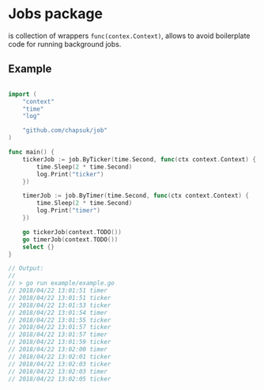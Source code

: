 # Jobs package

is collection of wrappers `func(contex.Context)`, allows to avoid boilerplate code for running background jobs.

## Example

```go

import (
    "context"
    "time"
    "log"

    "github.com/chapsuk/job"
)

func main() {
	tickerJob := job.ByTicker(time.Second, func(ctx context.Context) {
		time.Sleep(2 * time.Second)
		log.Print("ticker")
	})

	timerJob := job.ByTimer(time.Second, func(ctx context.Context) {
		time.Sleep(2 * time.Second)
		log.Print("timer")
	})

	go tickerJob(context.TODO())
	go timerJob(context.TODO())
	select {}
}

// Output: 
//
// ≻ go run example/example.go
// 2018/04/22 13:01:51 timer
// 2018/04/22 13:01:51 ticker
// 2018/04/22 13:01:53 ticker
// 2018/04/22 13:01:54 timer
// 2018/04/22 13:01:55 ticker
// 2018/04/22 13:01:57 ticker
// 2018/04/22 13:01:57 timer
// 2018/04/22 13:01:59 ticker
// 2018/04/22 13:02:00 timer
// 2018/04/22 13:02:01 ticker
// 2018/04/22 13:02:03 ticker
// 2018/04/22 13:02:03 timer
// 2018/04/22 13:02:05 ticker
```
